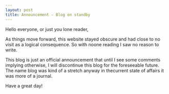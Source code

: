 ```yaml
---
layout: post
title: Announcement - Blog on standby
---
```

Hello everyone, or just you lone reader,

As things move forward, this website stayed obscure and had close to no visit as a logical consequence. So with noone reading I saw no reason to write.

This blog is just an official announcement that until I see some comments implying otherwise, I will discontinue this blog for the foreseeable future. The name blog was kind of a stretch anyway in thecurrent state of affairs it was more of a journal.

Have a great day!



